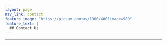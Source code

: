 ```yaml
---
layout: page
nav_link: contact
feature_image: "https://picsum.photos/1300/400?image=989"
feature_text: |
  ## Contact Us
---
```


---

